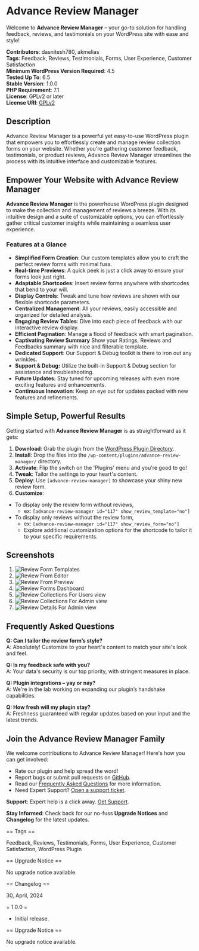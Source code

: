 # Advance Review Manager

Welcome to **Advance Review Manager** – your go-to solution for handling feedback, reviews, and testimonials on your WordPress site with ease and style!

**Contributors**: dasnitesh780, akmelias  
**Tags**: Feedback, Reviews, Testimonials, Forms, User Experience, Customer Satisfaction  
**Minimum WordPress Version Required**: 4.5  
**Tested Up To**: 6.5  
**Stable Version**: 1.0.0  
**PHP Requirement**: 7.1  
**License**: GPLv2 or later  
**License URI**: [GPLv2](http://www.gnu.org/licenses/gpl-2.0.html)

## Description 

Advance Review Manager is a powerful yet easy-to-use WordPress plugin that empowers you to effortlessly create and manage review collection forms on your website. Whether you're gathering customer feedback, testimonials, or product reviews, Advance Review Manager streamlines the process with its intuitive interface and customizable features.

## Empower Your Website with Advance Review Manager

**Advance Review Manager** is the powerhouse WordPress plugin designed to make the collection and management of reviews a breeze. With its intuitive design and a suite of customizable options, you can effortlessly gather critical customer insights while maintaining a seamless user experience.

### Features at a Glance

- **Simplified Form Creation**: Our custom templates allow you to craft the perfect review forms with minimal fuss.
- **Real-time Previews**: A quick peek is just a click away to ensure your forms look just right.
- **Adaptable Shortcodes**: Insert review forms anywhere with shortcodes that bend to your will.
- **Display Controls**: Tweak and tune how reviews are shown with our flexible shortcode parameters.
- **Centralized Management**: All your reviews, easily accessible and organized for detailed analysis.
- **Engaging Review Tables**: Dive into each piece of feedback with our interactive review display.
- **Efficient Pagination**: Manage a flood of feedback with smart pagination.
- **Captivating Review Summary** Show your Ratings, Reviews and Feedbacks summary with nice and filterable template.
- **Dedicated Support**: Our Support & Debug toolkit is there to iron out any wrinkles.
- **Support & Debug:** Utilize the built-in Support & Debug section for assistance and troubleshooting.
-  **Future Updates:** Stay tuned for upcoming releases with even more exciting features and enhancements.
- **Continuous Innovation**: Keep an eye out for updates packed with new features and refinements.


## Simple Setup, Powerful Results

Getting started with **Advance Review Manager** is as straightforward as it gets:

1. **Download**: Grab the plugin from the [WordPress Plugin Directory](https://wordpress.org/plugins/advance-review-manager/).
2. **Install**: Drop the files into the `/wp-content/plugins/advance-review-manager/` directory.
3. **Activate**: Flip the switch on the 'Plugins' menu and you're good to go!
4. **Tweak**: Tailor the settings to your heart's content.
5. **Deploy**: Use `[advance-review-manager]` to showcase your shiny new review form.
6. **Customize**:
 - To display only the review form without reviews,
     - ex: `[advance-review-manager id="117" show_review_template="no"]`
 - To display only reviews without the review form, 
      - ex: `[advance-review-manager id="117" show_review_form="no"]`
   - Explore additional customization options for the shortcode to tailor it to your specific requirements. 

## Screenshots

1. ![Review Form Templates](screenshots/adrm-templates.jpg)
2. ![Review From Editor](screenshots/adrm-form-editor.jpg)
3. ![Review From Preview](screenshots/adrm-preview.jpg)
4. ![Review Forms Dashboard](screenshots/adrm-review-forms-dashboard.jpg)
5. ![Review Collections For Users view ](screenshots/adrm-reviews-frontend.jpg)
6. ![Review Collections For Admin view](screenshots/adrm-reviews-backend.jpg)
3. ![Review Details For Admin view](screenshots/adrm-review-backend.jpg)

## Frequently Asked Questions 

**Q: Can I tailor the review form’s style?**  
A: Absolutely! Customize to your heart's content to match your site's look and feel.

**Q: Is my feedback safe with you?**  
A: Your data's security is our top priority, with stringent measures in place.

**Q: Plugin integrations – yay or nay?**  
A: We're in the lab working on expanding our plugin’s handshake capabilities.

**Q: How fresh will my plugin stay?**  
A: Freshness guaranteed with regular updates based on your input and the latest trends.

## Join the Advance Review Manager Family

  We welcome contributions to Advance Review Manager! Here's how you can get involved:

- Rate our plugin and help spread the word!
- Report bugs or submit pull requests on [GitHub](https://github.com/wp-review-manager/advance-review-manager).
- Read our [Frequently Asked Questions](https://www.akmelias.com/#contacts) for more information.
- Need Expert Support? [Open a support ticket](https://www.akmelias.com/#contacts).

**Support**: Expert help is a click away. [Get Support](#).

**Stay Informed**: Check back for our no-fuss **Upgrade Notices** and **Changelog** for the latest updates.


== Tags ==

Feedback, Reviews, Testimonials, Forms, User Experience, Customer Satisfaction, WordPress Plugin

== Upgrade Notice ==

No upgrade notice available.

== Changelog ==

30, April, 2024 

= 1.0.0 = 
* Initial release.

== Upgrade Notice ==

No upgrade notice available.

